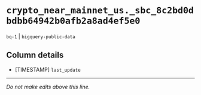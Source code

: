 # `crypto_near_mainnet_us._sbc_8c2bd0dbdbb64942b0afb2a8ad4ef5e0`
`bq-1` | `bigquery-public-data`

## Column details
* [TIMESTAMP] `last_update`

-------------------------------------------------------------------------------
*Do not make edits above this line.*
